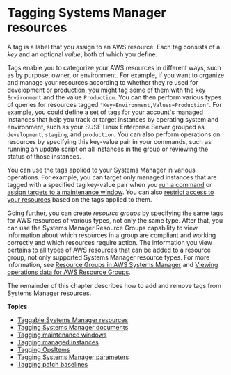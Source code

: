 # Tagging Systems Manager resources<a name="tagging-resources"></a>

A tag is a label that you assign to an AWS resource\. Each tag consists of a *key* and an optional *value*, both of which you define\. 

Tags enable you to categorize your AWS resources in different ways, such as by purpose, owner, or environment\. For example, if you want to organize and manage your resources according to whether they're used for development or production, you might tag some of them with the key `Environment` and the value `Production`\. You can then perform various types of queries for resources tagged `"Key=Environment,Values=Production"`\. For example, you could define a set of tags for your account's managed instances that help you track or target instances by operating system and environment, such as your SUSE Linux Enterprise Server grouped as `development`, `staging`, and `production`\. You can also perform operations on resources by specifying this key\-value pair in your commands, such as running an update script on all instances in the group or reviewing the status of those instances\.

You can use the tags applied to your Systems Manager in various operations\. For example, you can target only managed instances that are tagged with a specified tag key\-value pair when you [run a command](run-command.md) or [assign targets to a maintenance window](sysman-maintenance-assign-targets.md)\. You can also [restrict access to your resources](security_iam_id-based-policy-examples.md) based on the tags applied to them\.

Going further, you can create *resource groups* by specifying the same tags for AWS resources of various types, not only the same type\. After that, you can use the Systems Manager Resource Groups capability to view information about which resources in a group are compliant and working correctly and which resources require action\. The information you view pertains to all types of AWS resources that can be added to a resource group, not only supported Systems Manager resource types\. For more information, see [Resource Groups in AWS Systems Manager](systems-manager-resource-groups.md) and [Viewing operations data for AWS Resource Groups](viewing-operations-data.md)\.

The remainder of this chapter describes how to add and remove tags from Systems Manager resources\.

**Topics**
+ [Taggable Systems Manager resources](taggable-resources.md)
+ [Tagging Systems Manager documents](tagging-documents.md)
+ [Tagging maintenance windows](tagging-maintenance-windows.md)
+ [Tagging managed instances](tagging-managed-instances.md)
+ [Tagging OpsItems](tagging-opsitems.md)
+ [Tagging Systems Manager parameters](tagging-parameters.md)
+ [Tagging patch baselines](tagging-patch-baselines.md)